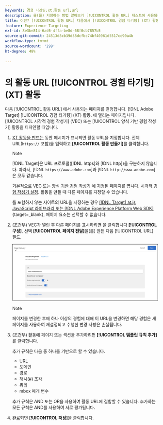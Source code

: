 ```yaml
---
keywords: 경험 타깃팅;xt;활동 url;url
description: 을(를) 지정하는 방법 알아보기 [!UICONTROL 활동 URL] 테스트에 사용되는 페이지를 결정하며 [!UICONTROL 경험 타기팅] 활동은 다음을 사용하여 디자인되었습니다. [!DNL Adobe Target].
title: 이란? [!UICONTROL 활동 URL] 다음에서 [!UICONTROL 경험 타기팅] (XT) 활동
feature: Experience Targeting
exl-id: 8e3be814-6ad6-4ffa-be8d-68f0cb7857b5
source-git-commit: 24513d8cb39d38dcfbc74bf40961d5517cc90a4b
workflow-type: tm+mt
source-wordcount: '299'
ht-degree: 48%

---
```


# 의 활동 URL [!UICONTROL 경험 타기팅] (XT) 활동

다음 [!UICONTROL 활동 URL] 에서 사용되는 페이지를 결정합니다. [!DNL Adobe Target] [!UICONTROL 경험 타기팅] (XT) 활동. 에 열리는 페이지입니다. [!UICONTROL 시각적 경험 작성기] (VEC) 또는 [!UICONTROL 양식 기반 경험 작성기] 활동을 디자인할 때입니다.

1. [XT 활동을 만드는](/help/main/c-activities/t-experience-target/t-xt-create/xt-create.md) 동안 메시지가 표시되면 활동 URL을 지정합니다. 전체 URL(`https://` 포함)을 입력하고 **[!UICONTROL 활동 만들기]**&#x200B;를 클릭합니다.

   >[!NOTE]
   >
   >[!DNL Target]은 URL 프로토콜([!DNL https]와 [!DNL http])을 구분하지 않습니다. 따라서, [!DNL `https://www.adobe.com`]과 [!DNL `http://www.adobe.com`]은 모두 같습니다.
   >
   >기본적으로 VEC 또는 [양식 기반 경험 작성기](/help/main/c-experiences/form-experience-composer.md) 에 지정된 페이지를 엽니다. [시각적 경험 작성기 설정](/help/main/administrating-target/visual-experience-composer-set-up.md). 활동을 만들 때 다른 페이지를 지정할 수 있습니다.
   >
   >를 포함하지 않는 사이트의 URL을 지정하는 경우 [[!DNL Target] at.js JavaScript 라이브러리 또는 [!DNL Adobe Experience Platform Web SDK]](https://experienceleague.adobe.com/docs/target-dev/developer/client-side/overview.html){target=_blank}, 페이지 요소는 선택할 수 없습니다.

1. (조건부) VEC가 열린 후 다른 페이지를 표시하려면 을 클릭합니다 **[!UICONTROL 구성]**, 선택 **[!UICONTROL 페이지 전달]**&#x200B;을(를) 만든 다음 [!UICONTROL URL] 필드.

   ![페이지 전달 대화 상자](/help/main/c-activities/t-experience-target/t-xt-create/assets/url-config-new.png)

   >[!NOTE]
   >
   >페이지를 변경한 후에 하나 이상의 경험에 대해 이 URL을 변경하면 해당 경험은 새 페이지를 사용하여 재설정되고 수행한 변경 사항은 손실됩니다.

1. (조건부) 활동에 페이지 또는 섹션을 추가하려면 **[!UICONTROL 템플릿 규칙 추가]**&#x200B;를 클릭합니다.

   추가 규칙은 다음 중 하나를 기반으로 할 수 있습니다.

   * URL
   * 도메인
   * 경로
   * 해시(#) 조각
   * 쿼리
   * mbox 매개 변수

   추가 규칙은 AND 또는 OR을 사용하여 활동 URL에 결합할 수 있습니다. 추가하는 모든 규칙은 AND를 사용하여 서로 평가됩니다.

1. 완료되면 **[!UICONTROL 저장]**&#x200B;을 클릭합니다.
